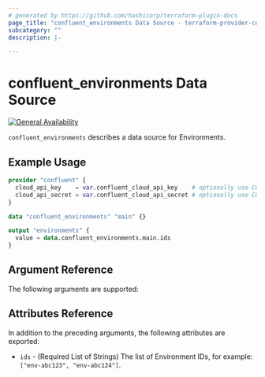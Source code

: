 ```yaml
---
# generated by https://github.com/hashicorp/terraform-plugin-docs
page_title: "confluent_environments Data Source - terraform-provider-confluent"
subcategory: ""
description: |-

---
```


# confluent_environments Data Source

[![General Availability](https://img.shields.io/badge/Lifecycle%20Stage-General%20Availability-%2345c6e8)](https://docs.confluent.io/cloud/current/api.html#section/Versioning/API-Lifecycle-Policy)

`confluent_environments` describes a data source for Environments.

## Example Usage

```terraform
provider "confluent" {
  cloud_api_key    = var.confluent_cloud_api_key    # optionally use CONFLUENT_CLOUD_API_KEY env var
  cloud_api_secret = var.confluent_cloud_api_secret # optionally use CONFLUENT_CLOUD_API_SECRET env var
}

data "confluent_environments" "main" {}

output "environments" {
  value = data.confluent_environments.main.ids
}
```

## Argument Reference

The following arguments are supported:

## Attributes Reference

In addition to the preceding arguments, the following attributes are exported:
- `ids` - (Required List of Strings) The list of Environment IDs, for example: `["env-abc123", "env-abc124"]`.
